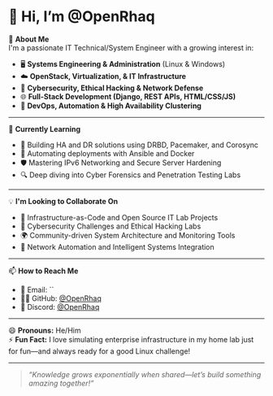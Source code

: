 # 👋 Hi, I’m @OpenRhaq

🚀 **About Me**  
I'm a passionate IT Technical/System Engineer with a growing interest in:

- 🖥️ **Systems Engineering & Administration** (Linux & Windows)
- ☁️ **OpenStack, Virtualization, & IT Infrastructure**
- 🔐 **Cybersecurity, Ethical Hacking & Network Defense**
- 🌐 **Full-Stack Development (Django, REST APIs, HTML/CSS/JS)**
- 🧠 **DevOps, Automation & High Availability Clustering**

---

🌱 **Currently Learning**

- 🔧 Building HA and DR solutions using DRBD, Pacemaker, and Corosync  
- 🧰 Automating deployments with Ansible and Docker  
- 🛡️ Mastering IPv6 Networking and Secure Server Hardening  
- 🔍 Deep diving into Cyber Forensics and Penetration Testing Labs

---

💡 **I'm Looking to Collaborate On**

- 🧪 Infrastructure-as-Code and Open Source IT Lab Projects  
- 🔐 Cybersecurity Challenges and Ethical Hacking Labs  
- 🌍 Community-driven System Architecture and Monitoring Tools  
- 📡 Network Automation and Intelligent Systems Integration

---

📫 **How to Reach Me**

- 📧 Email: ``  
- 🧑‍💻 GitHub: [@OpenRhaq](https://github.com/OpenRhaq)  
- 💬 Discord: [@OpenRhaq](https://discord.com/OpenRhaq)

---

😄 **Pronouns:** He/Him  
⚡ **Fun Fact:** I love simulating enterprise infrastructure in my home lab just for fun—and always ready for a good Linux challenge!

---

> *“Knowledge grows exponentially when shared—let’s build something amazing together!”*
